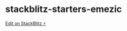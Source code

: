 # stackblitz-starters-emezic

[Edit on StackBlitz ⚡️](https://stackblitz.com/edit/stackblitz-starters-emezic)